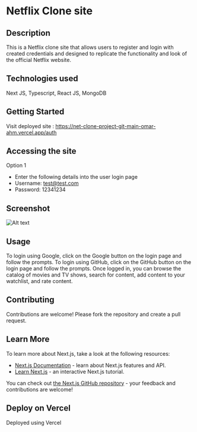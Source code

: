 # Netflix Clone site

## Description 
This is a Netflix clone site that allows users to register and login with created credentials and designed to replicate the functionality and look of the official Netflix website.

## Technologies used 
Next JS, Typescript, React JS, MongoDB
## Getting Started

Visit deployed site : https://net-clone-project-git-main-omar-ahm.vercel.app/auth

## Accessing the site

Option 1
 - Enter the following details into the user login page 
 - Username: test@test.com
 - Password: 12341234
 
## Screenshot

![Alt text](public/images/Screenshot%202023-04-19%20at%2021.17.38.png)

## Usage
To login using Google, click on the Google button on the login page and follow the prompts.
To login using GitHub, click on the GitHub button on the login page and follow the prompts.
Once logged in, you can browse the catalog of movies and TV shows, search for content, add content to your watchlist, and rate content.

## Contributing 
Contributions are welcome! Please fork the repository and create a pull request.

## Learn More

To learn more about Next.js, take a look at the following resources:

- [Next.js Documentation](https://nextjs.org/docs) - learn about Next.js features and API.
- [Learn Next.js](https://nextjs.org/learn) - an interactive Next.js tutorial.

You can check out [the Next.js GitHub repository](https://github.com/vercel/next.js/) - your feedback and contributions are welcome!

## Deploy on Vercel

Deployed using Vercel 
